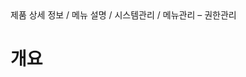 <!--breadcrumb:제품 상세 정보 / 메뉴 설명 / 시스템관리 / 메뉴관리 – 권한관리--><span class="md-breadcrumb">제품 상세 정보 / 메뉴 설명 / 시스템관리 / 메뉴관리 – 권한관리</span>
# 개요
